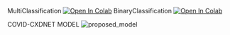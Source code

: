 MultiClassification
[![Open In Colab](https://colab.research.google.com/assets/colab-badge.svg)](https://colab.research.google.com/drive/10Ruyj-IoKtH6rssimoRONKnEpE8z2pcx?authuser=4#scrollTo=SC-NCrpDXpTS)
BinaryClassification
[![Open In Colab](https://colab.research.google.com/assets/colab-badge.svg)](https://colab.research.google.com/drive/193wnvFlcwThUVv4C1zjqOnWHjiwiUEO2?authuser=4#scrollTo=o5X2at8vG2f_)

COVID-CXDNET MODEL
![proposed_model](https://user-images.githubusercontent.com/74938805/102003821-f8ff3280-3d34-11eb-8933-1aba3b202e15.png)
